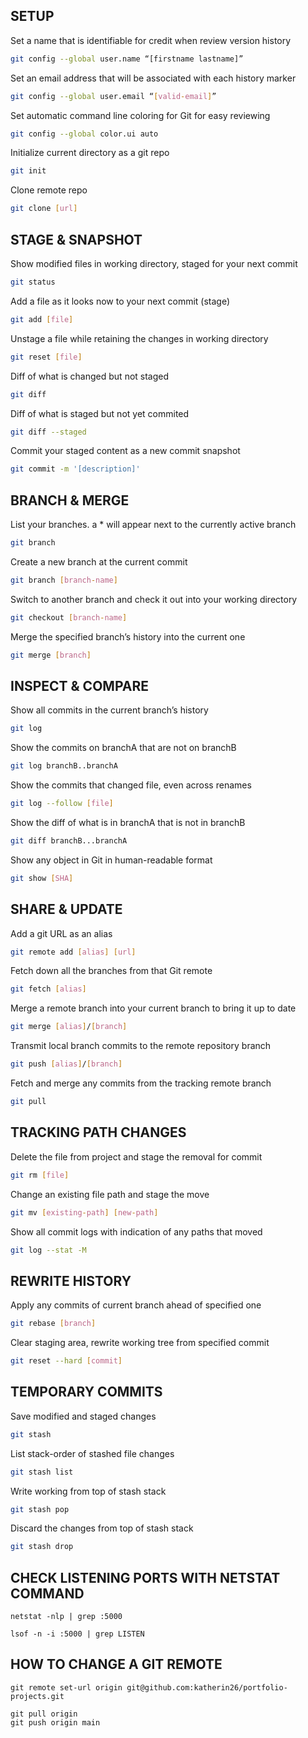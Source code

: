 ## SETUP

Set a name that is identifiable for credit when review version history

```sh
git config --global user.name “[firstname lastname]”
```

Set an email address that will be associated with each history marker

```sh
git config --global user.email “[valid-email]”
```

Set automatic command line coloring for Git for easy reviewing

```sh
git config --global color.ui auto
```

Initialize current directory as a git repo

```sh
git init
```

Clone remote repo

```sh
git clone [url]
```

## STAGE & SNAPSHOT

Show modified files in working directory, staged for your next commit

```sh
git status
```

Add a file as it looks now to your next commit (stage)

```sh
git add [file]
```

Unstage a file while retaining the changes in working directory

```sh
git reset [file]
```

Diff of what is changed but not staged

```sh
git diff
```

Diff of what is staged but not yet commited

```sh
git diff --staged
```

Commit your staged content as a new commit snapshot

```sh
git commit -m '[description]'
```

## BRANCH & MERGE

List your branches. a \* will appear next to the currently active branch

```sh
git branch
```

Create a new branch at the current commit

```sh
git branch [branch-name]
```

Switch to another branch and check it out into your working directory

```sh
git checkout [branch-name]
```

Merge the specified branch’s history into the current one

```sh
git merge [branch]
```

## INSPECT & COMPARE

Show all commits in the current branch’s history

```sh
git log
```

Show the commits on branchA that are not on branchB

```sh
git log branchB..branchA
```

Show the commits that changed file, even across renames

```sh
git log --follow [file]
```

Show the diff of what is in branchA that is not in branchB

```sh
git diff branchB...branchA
```

Show any object in Git in human-readable format

```sh
git show [SHA]
```

## SHARE & UPDATE

Add a git URL as an alias

```sh
git remote add [alias] [url]
```

Fetch down all the branches from that Git remote

```sh
git fetch [alias]
```

Merge a remote branch into your current branch to bring it up to date

```sh
git merge [alias]/[branch]
```

Transmit local branch commits to the remote repository branch

```sh
git push [alias]/[branch]
```

Fetch and merge any commits from the tracking remote branch

```sh
git pull
```

## TRACKING PATH CHANGES

Delete the file from project and stage the removal for commit

```sh
git rm [file]
```

Change an existing file path and stage the move

```sh
git mv [existing-path] [new-path]
```

Show all commit logs with indication of any paths that moved

```sh
git log --stat -M
```

## REWRITE HISTORY

Apply any commits of current branch ahead of specified one

```sh
git rebase [branch]
```

Clear staging area, rewrite working tree from specified commit

```sh
git reset --hard [commit]
```

## TEMPORARY COMMITS

Save modified and staged changes

```sh
git stash
```

List stack-order of stashed file changes

```sh
git stash list
```

Write working from top of stash stack

```sh
git stash pop
```

Discard the changes from top of stash stack

```sh
git stash drop
```

## CHECK LISTENING PORTS WITH NETSTAT COMMAND

```
netstat -nlp | grep :5000
```

```
lsof -n -i :5000 | grep LISTEN
```

## HOW TO CHANGE A GIT REMOTE

```
git remote set-url origin git@github.com:katherin26/portfolio-projects.git
```

```
git pull origin
git push origin main
```
